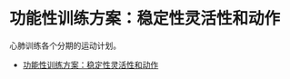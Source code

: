 # 功能性训练方案：稳定性灵活性和动作

心肺训练各个分期的运动计划。



<!--ts-->
   * [功能性训练方案：稳定性灵活性和动作](#功能性训练方案稳定性灵活性和动作)

<!-- Added by: oda, at:  -->

<!--te-->
